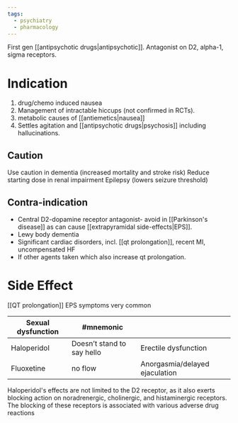 ```yaml
---
tags:
  - psychiatry
  - pharmacology
---
```

First gen [[antipsychotic drugs|antipsychotic]]. 
Antagonist on D2, alpha-1, sigma receptors. 
# Indication
1. drug/chemo induced nausea
2. Management of intractable hiccups (not confirmed in RCTs). 
3. metabolic causes of [[antiemetics|nausea]] 
4. Settles agitation and [[antipsychotic drugs|psychosis]] including hallucinations. 

## Caution
Use caution in dementia (increased mortality and stroke risk)
Reduce starting dose in renal impairment
Epilepsy (lowers seizure threshold)

## Contra-indication
- Central D2-dopamine receptor antagonist- avoid in [[Parkinson's disease]] as can cause [[extrapyramidal side-effects|EPS]]. 
- Lewy body dementia
- Significant cardiac disorders, incl. [[qt prolongation]], recent MI, uncompensated HF
- If other agents taken which also increase qt prolongation. 
# Side Effect
[[QT prolongation]]
EPS symptoms very common 

| Sexual dysfunction | #mnemonic                  |                                |
| ------------------ | -------------------------- | ------------------------------ |
| Haloperidol        | Doesn’t stand to say hello | Erectile dysfunction           |
| Fluoxetine         | no flow                    | Anorgasmia/delayed ejaculation |

Haloperidol's effects are not limited to the D2 receptor, as it also exerts blocking action on noradrenergic, cholinergic, and histaminergic receptors. The blocking of these receptors is associated with various adverse drug reactions